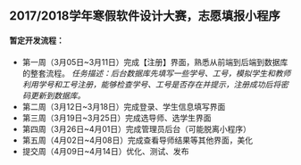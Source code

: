 ## 2017/2018学年寒假软件设计大赛，志愿填报小程序

#### 暂定开发流程：

- 第一周（3月05日~3月11日）完成【注册】界面，熟悉从前端到后端到数据库的整套流程。
*任务描述：后台数据库先填写一些学号、工号，模拟学生和教师利用学号和工号注册，能够检查学号、工号是否存在并提示，注册成功后将密码更新到数据库。*
- 第二周（3月12日~3月18日）完成登录、学生信息填写界面
- 第三周（3月19日~3月25日）完成选导师、选学生界面
- 第四周（3月26日~4月01日）完成管理员后台（可能脱离小程序）
- 第五周（4月02日~4月08日）完成查看导师结果等其他界面，美化
- 提交周（4月09日~4月14日）优化、测试、发布

